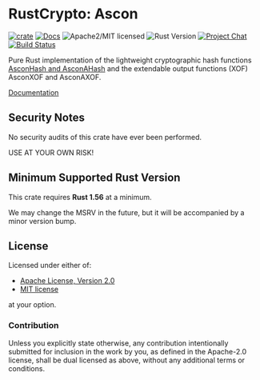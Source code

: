 # RustCrypto: Ascon

[![crate][crate-image]][crate-link]
[![Docs][docs-image]][docs-link]
![Apache2/MIT licensed][license-image]
![Rust Version][rustc-image]
[![Project Chat][chat-image]][chat-link]
[![Build Status][build-image]][build-link]

Pure Rust implementation of the lightweight cryptographic hash functions
[AsconHash and AsconAHash][1] and the extendable output functions (XOF) AsconXOF
and AsconAXOF.

[Documentation][docs-link]

## Security Notes

No security audits of this crate have ever been performed.

USE AT YOUR OWN RISK!

## Minimum Supported Rust Version

This crate requires **Rust 1.56** at a minimum.

We may change the MSRV in the future, but it will be accompanied by a minor
version bump.

## License

Licensed under either of:

 * [Apache License, Version 2.0](http://www.apache.org/licenses/LICENSE-2.0)
 * [MIT license](http://opensource.org/licenses/MIT)

at your option.

### Contribution

Unless you explicitly state otherwise, any contribution intentionally submitted
for inclusion in the work by you, as defined in the Apache-2.0 license, shall be
dual licensed as above, without any additional terms or conditions.

[//]: # (badges)

[crate-image]: https://img.shields.io/crates/v/ascon-hash.svg
[crate-link]: https://crates.io/crates/ascon-hash
[docs-image]: https://docs.rs/ascon-hash/badge.svg
[docs-link]: https://docs.rs/ascon-hash/
[license-image]: https://img.shields.io/badge/license-Apache2.0/MIT-blue.svg
[rustc-image]: https://img.shields.io/badge/rustc-1.56+-blue.svg
[chat-image]: https://img.shields.io/badge/zulip-join_chat-blue.svg
[chat-link]: https://rustcrypto.zulipchat.com/#narrow/stream/260041-hashes
[build-image]: https://github.com/RustCrypto/hashes/workflows/ascon-hash/badge.svg?branch=master
[build-link]: https://github.com/RustCrypto/hashes/actions?query=workflow%3Aascon-hash

[//]: # (general links)

[1]: https://ascon.iaik.tugraz.at
